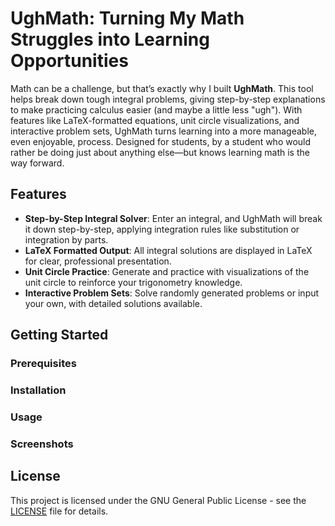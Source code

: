 # UghMath: Turning My Math Struggles into Learning Opportunities

Math can be a challenge, but that’s exactly why I built **UghMath**. This tool helps break down tough integral problems, giving step-by-step explanations to make practicing calculus easier (and maybe a little less "ugh"). With features like LaTeX-formatted equations, unit circle visualizations, and interactive problem sets, UghMath turns learning into a more manageable, even enjoyable, process. Designed for students, by a student who would rather be doing just about anything else—but knows learning math is the way forward.

## Features

- **Step-by-Step Integral Solver**: Enter an integral, and UghMath will break it down step-by-step, applying integration rules like substitution or integration by parts.
- **LaTeX Formatted Output**: All integral solutions are displayed in LaTeX for clear, professional presentation.
- **Unit Circle Practice**: Generate and practice with visualizations of the unit circle to reinforce your trigonometry knowledge.
- **Interactive Problem Sets**: Solve randomly generated problems or input your own, with detailed solutions available.

## Getting Started

### Prerequisites


### Installation


### Usage


### Screenshots


## License

This project is licensed under the GNU General Public License - see the [LICENSE](LICENSE) file for details.